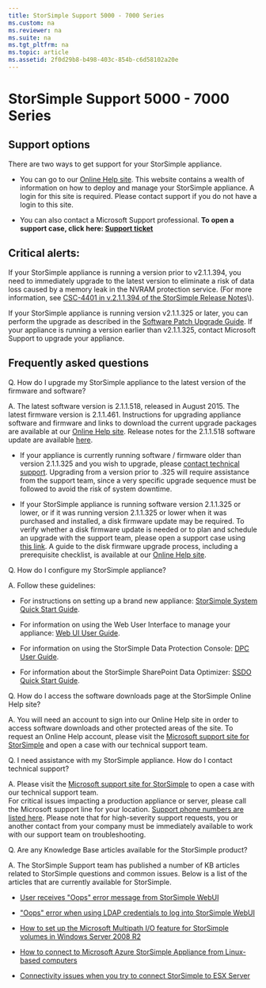 ```yaml
---
title: StorSimple Support 5000 - 7000 Series
ms.custom: na
ms.reviewer: na
ms.suite: na
ms.tgt_pltfrm: na
ms.topic: article
ms.assetid: 2f0d29b8-b498-403c-854b-c6d58102a20e
---
```

# StorSimple Support 5000 - 7000 Series
  
## Support options  
There are two ways to get support for your StorSimple appliance.  
  
-   You can go to our [Online Help site](http://onlinehelp.storsimple.com/). This website contains a wealth of information on how to deploy and manage your StorSimple appliance.  A login for this site is required. Please contact support if you do not have a login to this site.  
  
-   You can also contact a Microsoft Support professional. **To open a support case, click here: [Support ticket](https://support.microsoft.com/oas/?prid=15041&st=1&wfxredirect=1&sd=gn)**  
  
## Critical alerts:  
If your StorSimple appliance is running a version prior to v2.1.1.394, you need to immediately upgrade to the latest version to eliminate a risk of data loss caused by a memory leak in the NVRAM protection service. \(For more information, see [CSC\-4401 in v.2.1.1.394 of the StorSimple Release Notes](http://onlinehelp.storsimple.com/111_Appliance/4_Release_Notes/1_Current_(v2.1.1)/12_Appliance_Patch_Release_Notes_v2.1.1_(2.1.1.394-B32))\).  
  
If your StorSimple appliance is running version v2.1.1.325 or later, you can perform the upgrade as described in the [Software Patch Upgrade Guide](http://onlinehelp.storsimple.com/111_Appliance/6_System_Upgrade_Guides/Current_(v2.1.1)/0_Software_Patch_Upgrade_Guide_v2.1.1.500). If your appliance is running a version earlier than v2.1.1.325, contact Microsoft Support to upgrade your appliance.  
  
## Frequently asked questions  
Q. How do I upgrade my StorSimple appliance to the latest version of the firmware and software?  
  
A. The latest software version is 2.1.1.518, released in August 2015. The latest firmware version is 2.1.1.461. Instructions for upgrading appliance software and firmware and links to download the current upgrade packages are available at our [Online Help site](http://onlinehelp.storsimple.com/111_Appliance/6_System_Upgrade_Guides/Current_(v2.1.1)/0_Software_Patch_Upgrade_Guide_v2.1.1.518). Release notes for the 2.1.1.518 software update are available [here](http://onlinehelp.storsimple.com/111_Appliance/4_Release_Notes/1_Current_(v2.1.1)/0_Appliance_Patch_Release_Notes_v2.1.1_(2.1.1.518-B58)).  
  
-   If your appliance is currently running software \/ firmware older than version 2.1.1.325 and you wish to upgrade, please [contact technical support](https://support.microsoft.com/oas/?prid=15041&st=1&wfxredirect=1&sd=gn). Upgrading from a version prior to .325 will require assistance from the support team, since a very specific upgrade sequence must be followed to avoid the risk of system downtime.  
  
-   If your StorSimple appliance is running software version 2.1.1.325 or lower, or if it was running version 2.1.1.325 or lower when it was purchased and installed, a disk firmware update may be required. To verify whether a disk firmware update is needed or to plan and schedule an upgrade with the support team, please open a support case using [this link](https://support.microsoft.com/oas/?prid=15041&st=1&wfxredirect=1&sd=gn). A guide to the disk firmware upgrade process, including a prerequisite checklist, is available at our [Online Help site](http://onlinehelp.storsimple.com/111_Appliance/6_System_Upgrade_Guides/Current_(v2.1.1)/11_Disk_Firmware_Upgrade_v2.1.1).  
  
Q. How do I configure my StorSimple appliance?  
  
A. Follow these guidelines:  
  
-   For instructions on setting up a brand new appliance: [StorSimple System Quick Start Guide](http://onlinehelp.storsimple.com/111_Appliance/1_Quick_Start_Guides/1_Current_(v2.1.1)/2_Appliance_QSG_WIP/1_Getting_Started).  
  
-   For information on using the Web User Interface to manage your appliance: [Web UI User Guide](http://onlinehelp.storsimple.com/111_Appliance/2_User_Guides/1_Current_(v2.1.1)/1_Web_UI_User_Guide_WIP/1_Getting_Started).  
  
-   For information on using the StorSimple Data Protection Console: [DPC User Guide](http://onlinehelp.storsimple.com/111_Appliance/2_User_Guides/1_Current_(v2.1.1)/2_DPC_User_Guide_WIP/1_Getting_Started).  
  
-   For information about the StorSimple SharePoint Data Optimizer: [SSDO Quick Start Guide](http://onlinehelp.storsimple.com/3_SharePoint_Geo-Collaboration/1_StorSimple_SharePoint_Data_Optimizer/1_Quick_Start_Guides/1_Current_(v2.1.1)/SSDO_QSG_v2.1.1).  
  
Q. How do I access the software downloads page at the StorSimple Online Help site?  
  
A. You will need an account to sign into our Online Help site in order to access software downloads and other protected areas of the site. To request an Online Help account, please visit the [Microsoft support site for StorSimple](https://support.microsoft.com/oas/?prid=15041&st=1&wfxredirect=1&sd=gn) and open a case with our technical support team.  
  
Q. I need assistance with my StorSimple appliance. How do I contact technical support?  
  
A. Please visit the [Microsoft support site for StorSimple](https://support.microsoft.com/oas/?prid=15041&st=1&wfxredirect=1&sd=gn) to open a case with our technical support team.   
For critical issues impacting a production appliance or server, please call the Microsoft support line for your location. [Support phone numbers are listed here](http://support.microsoft.com/gp/customer-service-phone-numbers/en-us). Please note that for high\-severity support requests, you or another contact from your company must be immediately available to work with our support team on troubleshooting.  
  
Q. Are any Knowledge Base articles available for the StorSimple product?  
  
A. The StorSimple Support team has published a number of KB articles related to StorSimple questions and common issues. Below is a list of the articles that are currently available for StorSimple.  
  
-   [User receives "Oops" error message from StorSimple WebUI](http://support.microsoft.com/kb/3024802)  
  
-   ["Oops" error when using LDAP credentials to log into StorSimple WebUI](http://support.microsoft.com/kb/2958297)  
  
-   [How to set up the Microsoft Multipath I\/O feature for StorSimple volumes in Windows Server 2008 R2](http://support.microsoft.com/kb/2958188)  
  
-   [How to connect to Microsoft Azure StorSimple Appliance from Linux\-based computers](http://support.microsoft.com/kb/2958300)  
  
-   [Connectivity issues when you try to connect StorSimple to ESX Server](http://support.microsoft.com/kb/2958294)  
  
